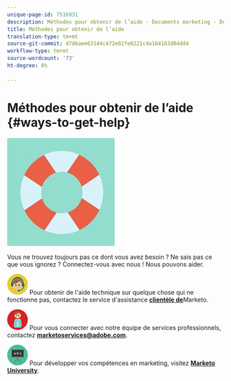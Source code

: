 ```yaml
---
unique-page-id: 7516931
description: Méthodes pour obtenir de l’aide - Documents marketing - Documentation sur les produits
title: Méthodes pour obtenir de l’aide
translation-type: tm+mt
source-git-commit: d7d6aee63144c472e02fe0221c4a164183d04dd4
workflow-type: tm+mt
source-wordcount: '73'
ht-degree: 0%

---
```



# Méthodes pour obtenir de l’aide {#ways-to-get-help}

![](assets/life-preserver.jpg)

Vous ne trouvez toujours pas ce dont vous avez besoin ? Ne sais pas ce que vous ignorez ? Connectez-vous avec nous ! Nous pouvons aider.

![—](assets/seo-29.png) Pour obtenir de l&#39;aide technique sur quelque chose qui ne fonctionne pas, contactez le service d&#39;assistance [**clientèle de**](https://nation.marketo.com/t5/Support/ct-p/Support)Marketo.

![—](assets/seo-30.png) Pour vous connecter avec notre équipe de services professionnels, contactez **marketoservices@adobe.com**.

![—](assets/education-science-08.png) Pour développer vos compétences en marketing, visitez [**Marketo University**](https://learn.marketo.com).
